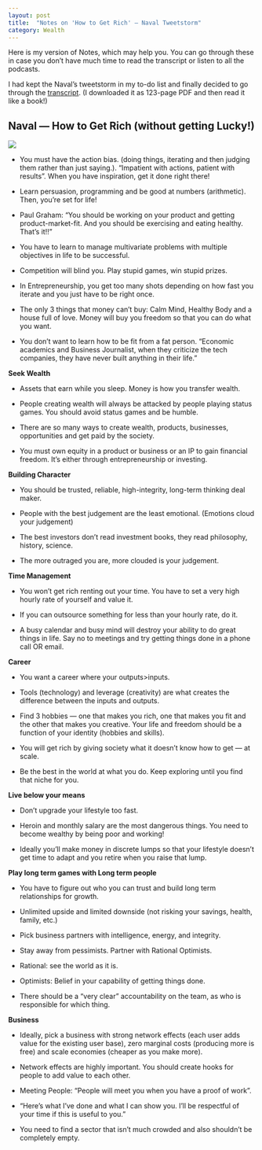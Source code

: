 ```yaml
---
layout: post
title:  "Notes on 'How to Get Rich' — Naval Tweetstorm"
category: Wealth
---
```


Here is my version of Notes, which may help you. You can go through these in case you don’t have much time to read the transcript or listen to all the podcasts.

I had kept the Naval’s tweetstorm in my to-do list and finally decided to go through the [transcript](https://nav.al/how-to-get-rich). (I downloaded it as 123-page PDF and then read it like a book!)

## **Naval — How to Get Rich (without getting Lucky!)**

![](/images/posts/03-naval-tweetstorm/img1.png)

* You must have the action bias. (doing things, iterating and then judging them rather than just saying.). “Impatient with actions, patient with results”. When you have inspiration, get it done right there!

* Learn persuasion, programming and be good at numbers (arithmetic). Then, you’re set for life!

* Paul Graham: “You should be working on your product and getting product-market-fit. And you should be exercising and eating healthy. That’s it!!”

* You have to learn to manage multivariate problems with multiple objectives in life to be successful.

* Competition will blind you. Play stupid games, win stupid prizes.

* In Entrepreneurship, you get too many shots depending on how fast you iterate and you just have to be right once.

* The only 3 things that money can’t buy: Calm Mind, Healthy Body and a house full of love. Money will buy you freedom so that you can do what you want.

* You don’t want to learn how to be fit from a fat person. “Economic academics and Business Journalist, when they criticize the tech companies, they have never built anything in their life.”

**Seek Wealth**

* Assets that earn while you sleep. Money is how you transfer wealth.

* People creating wealth will always be attacked by people playing status games. You should avoid status games and be humble.

* There are so many ways to create wealth, products, businesses, opportunities and get paid by the society.

* You must own equity in a product or business or an IP to gain financial freedom. It’s either through entrepreneurship or investing.

**Building Character**

* You should be trusted, reliable, high-integrity, long-term thinking deal maker.

* People with the best judgement are the least emotional. (Emotions cloud your judgement)

* The best investors don’t read investment books, they read philosophy, history, science.

* The more outraged you are, more clouded is your judgement.

**Time Management**

* You won’t get rich renting out your time. You have to set a very high hourly rate of yourself and value it.

* If you can outsource something for less than your hourly rate, do it.

* A busy calendar and busy mind will destroy your ability to do great things in life. Say no to meetings and try getting things done in a phone call OR email.

**Career**

* You want a career where your outputs>inputs.

* Tools (technology) and leverage (creativity) are what creates the difference between the inputs and outputs.

* Find 3 hobbies — one that makes you rich, one that makes you fit and the other that makes you creative. Your life and freedom should be a function of your identity (hobbies and skills).

* You will get rich by giving society what it doesn’t know how to get — at scale.

* Be the best in the world at what you do. Keep exploring until you find that niche for you.

**Live below your means**

* Don’t upgrade your lifestyle too fast.

* Heroin and monthly salary are the most dangerous things. You need to become wealthy by being poor and working!

* Ideally you’ll make money in discrete lumps so that your lifestyle doesn’t get time to adapt and you retire when you raise that lump.

**Play long term games with Long term people**

* You have to figure out who you can trust and build long term relationships for growth.

* Unlimited upside and limited downside (not risking your savings, health, family, etc.)

* Pick business partners with intelligence, energy, and integrity.

* Stay away from pessimists. Partner with Rational Optimists.

* Rational: see the world as it is.

* Optimists: Belief in your capability of getting things done.

* There should be a “very clear” accountability on the team, as who is responsible for which thing.

**Business**

* Ideally, pick a business with strong network effects (each user adds value for the existing user base), zero marginal costs (producing more is free) and scale economies (cheaper as you make more).

* Network effects are highly important. You should create hooks for people to add value to each other.

* Meeting People: “People will meet you when you have a proof of work”.

* “Here’s what I’ve done and what I can show you. I’ll be respectful of your time if this is useful to you.”

* You need to find a sector that isn’t much crowded and also shouldn’t be completely empty.